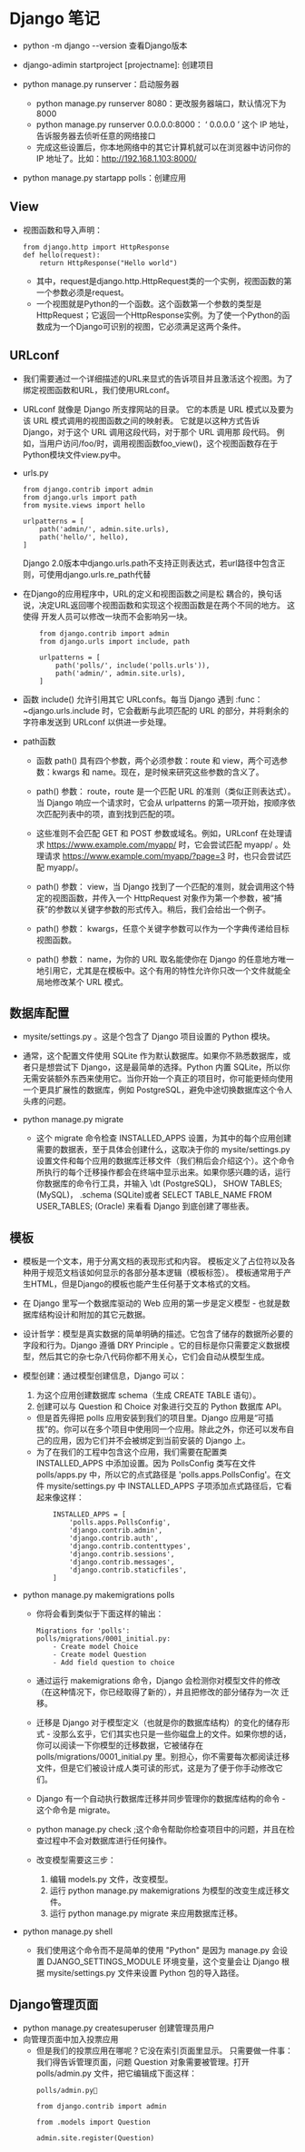 # Django 笔记
- python -m django --version 查看Django版本

- django-adimin startproject [projectname]: 创建项目

- python manage.py runserver：启动服务器
    - python manage.py runserver 8080：更改服务器端口，默认情况下为8000
    - python manage.py runserver 0.0.0.0:8000： ‘ 0.0.0.0 ’ 这个 IP 地址，告诉服务器去侦听任意的网络接口
    - 完成这些设置后，你本地网络中的其它计算机就可以在浏览器中访问你的 IP 地址了。比如：http://192.168.1.103:8000/

- python manage.py startapp polls：创建应用

## View
- 视图函数和导入声明：
    ```
    from django.http import HttpResponse
    def hello(request):
        return HttpResponse("Hello world")
    ```
    - 其中，request是django.http.HttpRequest类的一个实例，视图函数的第一个参数必须是request。
    - 一个视图就是Python的一个函数。这个函数第一个参数的类型是HttpRequest；它返回一个HttpResponse实例。为了使一个Python的函数成为一个Django可识别的视图，它必须满足这两个条件。

## URLconf
- 我们需要通过一个详细描述的URL来显式的告诉项目并且激活这个视图。为了绑定视图函数和URL，我们使用URLconf。

- URLconf 就像是 Django 所支撑网站的目录。 它的本质是 URL 模式以及要为该 URL 模式调用的视图函数之间的映射表。 它就是以这种方式告诉 Django，对于这个 URL 调用这段代码，对于那个 URL 调用那
段代码。 例如，当用户访问/foo/时，调用视图函数foo_view()，这个视图函数存在于Python模块文件view.py中。
- urls.py
    ```
    from django.contrib import admin
    from django.urls import path
    from mysite.views import hello

    urlpatterns = [
        path('admin/', admin.site.urls),
        path('hello/', hello),
    ]
    ```
    Django 2.0版本中django.urls.path不支持正则表达式，若url路径中包含正则，可使用django.urls.re_path代替

- 在Django的应用程序中，URL的定义和视图函数之间是松 耦合的，换句话说，决定URL返回哪个视图函数和实现这个视图函数是在两个不同的地方。 这使得 开发人员可以修改一块而不会影响另一块。
    ```
        from django.contrib import admin
        from django.urls import include, path

        urlpatterns = [
            path('polls/', include('polls.urls')),
            path('admin/', admin.site.urls),
        ]
    ```
- 函数 include() 允许引用其它 URLconfs。每当 Django 遇到 :func：~django.urls.include 时，它会截断与此项匹配的 URL 的部分，并将剩余的字符串发送到 URLconf 以供进一步处理。

- path函数
    - 函数 path() 具有四个参数，两个必须参数：route 和 view，两个可选参数：kwargs 和 name。现在，是时候来研究这些参数的含义了。

    - path() 参数： route，route 是一个匹配 URL 的准则（类似正则表达式）。当 Django 响应一个请求时，它会从 urlpatterns 的第一项开始，按顺序依次匹配列表中的项，直到找到匹配的项。

    - 这些准则不会匹配 GET 和 POST 参数或域名。例如，URLconf 在处理请求 https://www.example.com/myapp/ 时，它会尝试匹配 myapp/ 。处理请求 https://www.example.com/myapp/?page=3 时，也只会尝试匹配 myapp/。

    - path() 参数： view，当 Django 找到了一个匹配的准则，就会调用这个特定的视图函数，并传入一个 HttpRequest 对象作为第一个参数，被“捕获”的参数以关键字参数的形式传入。稍后，我们会给出一个例子。

    - path() 参数： kwargs，任意个关键字参数可以作为一个字典传递给目标视图函数。

    - path() 参数： name，为你的 URL 取名能使你在 Django 的任意地方唯一地引用它，尤其是在模板中。这个有用的特性允许你只改一个文件就能全局地修改某个 URL 模式。

## 数据库配置
- mysite/settings.py 。这是个包含了 Django 项目设置的 Python 模块。

- 通常，这个配置文件使用 SQLite 作为默认数据库。如果你不熟悉数据库，或者只是想尝试下 Django，这是最简单的选择。Python 内置 SQLite，所以你无需安装额外东西来使用它。当你开始一个真正的项目时，你可能更倾向使用一个更具扩展性的数据库，例如 PostgreSQL，避免中途切换数据库这个令人头疼的问题。

- python manage.py migrate
    - 这个 migrate 命令检查 INSTALLED_APPS 设置，为其中的每个应用创建需要的数据表，至于具体会创建什么，这取决于你的 mysite/settings.py 设置文件和每个应用的数据库迁移文件（我们稍后会介绍这个）。这个命令所执行的每个迁移操作都会在终端中显示出来。如果你感兴趣的话，运行你数据库的命令行工具，并输入 \dt (PostgreSQL)， SHOW TABLES; (MySQL)， .schema (SQLite)或者 SELECT TABLE_NAME FROM USER_TABLES; (Oracle) 来看看 Django 到底创建了哪些表。

## 模板
- 模板是一个文本，用于分离文档的表现形式和内容。 模板定义了占位符以及各种用于规范文档该如何显示的各部分基本逻辑（模板标签）。 模板通常用于产生HTML，但是Django的模板也能产生任何基于文本格式的文档。

- 在 Django 里写一个数据库驱动的 Web 应用的第一步是定义模型 - 也就是数据库结构设计和附加的其它元数据。

- 设计哲学：模型是真实数据的简单明确的描述。它包含了储存的数据所必要的字段和行为。Django 遵循 DRY Principle 。它的目标是你只需要定义数据模型，然后其它的杂七杂八代码你都不用关心，它们会自动从模型生成。

- 模型创建：通过模型创建信息，Django 可以：
    1. 为这个应用创建数据库 schema（生成 CREATE TABLE 语句）。
    2. 创建可以与 Question 和 Choice 对象进行交互的 Python 数据库 API。
    - 但是首先得把 polls 应用安装到我们的项目里。Django 应用是“可插拔”的。你可以在多个项目中使用同一个应用。除此之外，你还可以发布自己的应用，因为它们并不会被绑定到当前安装的 Django 上。
    - 为了在我们的工程中包含这个应用，我们需要在配置类 INSTALLED_APPS 中添加设置。因为 PollsConfig 类写在文件 polls/apps.py 中，所以它的点式路径是 'polls.apps.PollsConfig'。在文件 mysite/settings.py 中 INSTALLED_APPS 子项添加点式路径后，它看起来像这样：
        ```
            INSTALLED_APPS = [
                'polls.apps.PollsConfig',
                'django.contrib.admin',
                'django.contrib.auth',
                'django.contrib.contenttypes',
                'django.contrib.sessions',
                'django.contrib.messages',
                'django.contrib.staticfiles',
            ]
        ```

- python manage.py makemigrations polls
    - 你将会看到类似于下面这样的输出：

        ```
        Migrations for 'polls':
        polls/migrations/0001_initial.py:
            - Create model Choice
            - Create model Question
            - Add field question to choice
        ```

    - 通过运行 makemigrations 命令，Django 会检测你对模型文件的修改（在这种情况下，你已经取得了新的），并且把修改的部分储存为一次 迁移。

    - 迁移是 Django 对于模型定义（也就是你的数据库结构）的变化的储存形式 - 没那么玄乎，它们其实也只是一些你磁盘上的文件。如果你想的话，你可以阅读一下你模型的迁移数据，它被储存在 polls/migrations/0001_initial.py 里。别担心，你不需要每次都阅读迁移文件，但是它们被设计成人类可读的形式，这是为了便于你手动修改它们。

    - Django 有一个自动执行数据库迁移并同步管理你的数据库结构的命令 - 这个命令是 migrate。

    - python manage.py check ;这个命令帮助你检查项目中的问题，并且在检查过程中不会对数据库进行任何操作。

    - 改变模型需要这三步：
        1. 编辑 models.py 文件，改变模型。
        2. 运行 python manage.py makemigrations 为模型的改变生成迁移文件。
        3. 运行 python manage.py migrate 来应用数据库迁移。

- python manage.py shell
    - 我们使用这个命令而不是简单的使用 "Python" 是因为 manage.py 会设置 DJANGO_SETTINGS_MODULE 环境变量，这个变量会让 Django 根据 mysite/settings.py 文件来设置 Python 包的导入路径。

## Django管理页面
- python manage.py createsuperuser 创建管理员用户
- 向管理页面中加入投票应用
    - 但是我们的投票应用在哪呢？它没在索引页面里显示。
只需要做一件事：我们得告诉管理页面，问题 Question 对象需要被管理。打开 polls/admin.py 文件，把它编辑成下面这样：
        ```
        polls/admin.py

        from django.contrib import admin

        from .models import Question

        admin.site.register(Question)
        ```







